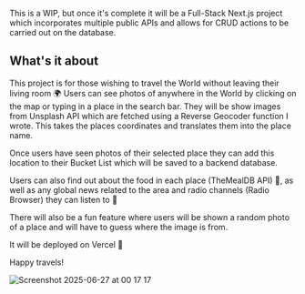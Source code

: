 This is a WIP, but once it's complete it will be a Full-Stack Next.js project which incorporates multiple public APIs and allows for CRUD actions to be carried out on the database.

## What's it about

This project is for those wishing to travel the World without leaving their living room 🌍 Users can see photos of anywhere in the World by clicking on the map or typing in a place in the search bar. They will be show images from Unsplash API which are fetched using a Reverse Geocoder function I wrote. This takes the places coordinates and translates them into the place name.

Once users have seen photos of their selected place they can add this location to their Bucket List which will be saved to a backend database.

Users can also find out about the food in each place (TheMealDB API) 🌮, as well as any global news related to the area and radio channels (Radio Browser) they can listen to 🎵

There will also be a fun feature where users will be shown a random photo of a place and will have to guess where the image is from.

It will be deployed on Vercel 🚀

Happy travels!

![Screenshot 2025-06-27 at 00 17 17](https://github.com/user-attachments/assets/70dcd537-9609-49c3-be4f-418725b0a67c)
